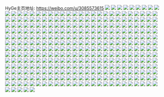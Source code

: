 HyGe主页地址: https://weibo.com/u/3085573615 
![](https://wx4.sinaimg.cn/mw2000/b7ea1defly1h90ci40fmbj228a2yo4qq.jpg) 
![](https://wx4.sinaimg.cn/mw2000/b7ea1defly1h8uo6c8ad4j216o1kwh5b.jpg) 
![](https://wx4.sinaimg.cn/mw2000/b7ea1defly1h8uhuip8kyj23402c0qv6.jpg) 
![](https://wx4.sinaimg.cn/mw2000/b7ea1defly1h8uhuen6t0j20zo1re1ai.jpg) 
![](https://wx4.sinaimg.cn/mw2000/b7ea1defly1h8uhsubxz7j21ls0wih1k.jpg) 
![](https://wx4.sinaimg.cn/mw2000/b7ea1defly1h8sa39gk1nj21kw2dc7wi.jpg) 
![](https://wx4.sinaimg.cn/mw2000/b7ea1defly1h8sa3arynkj21kw2dchdu.jpg) 
![](https://wx4.sinaimg.cn/mw2000/b7ea1defly1h8sa36uupgj21kw2dcb2a.jpg) 
![](https://wx4.sinaimg.cn/mw2000/b7ea1defly1h8sa3cp79zj21kw2dcx6p.jpg) 
![](https://wx4.sinaimg.cn/mw2000/b7ea1defly1h8sa3btw5vj22dc1kwb2a.jpg) 
![](https://wx4.sinaimg.cn/mw2000/b7ea1defly1h8sa3637t3j21kw2dcqv6.jpg) 
![](https://wx4.sinaimg.cn/mw2000/b7ea1defly1h8n7r8imk7j22c0340b2c.jpg) 
![](https://wx4.sinaimg.cn/mw2000/b7ea1defly1h8n7r4m9yvj216o1kx7lw.jpg) 
![](https://wx4.sinaimg.cn/mw2000/b7ea1defly1h8n7rdtewtj22c03404qs.jpg) 
![](https://wx4.sinaimg.cn/mw2000/b7ea1defly1h7l9f1w14nj20u00u043r.jpg) 
![](https://wx4.sinaimg.cn/mw2000/b7ea1defly1h7l9f07fywj218z0u0ajn.jpg) 
![](https://wx4.sinaimg.cn/mw2000/b7ea1defly1h7l9f3jhekj20u00u0dle.jpg) 
![](https://wx4.sinaimg.cn/mw2000/b7ea1defly1h7l9f5y7u6j20u0140qah.jpg) 
![](https://wx4.sinaimg.cn/mw2000/b7ea1defly1h7l9ex6g85j20u0140dp4.jpg) 
![](https://wx4.sinaimg.cn/mw2000/b7ea1defly1h7l9f8d498j21400u012b.jpg) 
![](https://wx4.sinaimg.cn/mw2000/b7ea1defly1h7l9fazr06j20u0140qco.jpg) 
![](https://wx4.sinaimg.cn/mw2000/b7ea1defly1h7l9fdvj4sj20u0140wo4.jpg) 
![](https://wx4.sinaimg.cn/mw2000/b7ea1defly1h7ekbckvisj216p1kxn2k.jpg) 
![](https://wx4.sinaimg.cn/mw2000/b7ea1defly1h7ekbdlfo5j22c0340hdu.jpg) 
![](https://wx4.sinaimg.cn/mw2000/b7ea1defly1h727cgum3zj221s2pxkjl.jpg) 
![](https://wx4.sinaimg.cn/mw2000/b7ea1defly1h727cf34ikj22412t4x6p.jpg) 
![](https://wx4.sinaimg.cn/mw2000/b7ea1defly1h6ozn23opvj22872yokjm.jpg) 
![](https://wx4.sinaimg.cn/mw2000/b7ea1defly1h6ozn4h2t2j22c0340qv6.jpg) 
![](https://wx4.sinaimg.cn/mw2000/b7ea1defly1h6ozn7has1j22c0336x6q.jpg) 
![](https://wx4.sinaimg.cn/mw2000/b7ea1defly1h6ozn9kyhgj22c0336x6q.jpg) 
![](https://wx4.sinaimg.cn/mw2000/b7ea1defly1h6ozmzsh1ij22c033akjm.jpg) 
![](https://wx4.sinaimg.cn/mw2000/b7ea1defly1h6oznb0jp6j22c0340qdl.jpg) 
![](https://wx4.sinaimg.cn/mw2000/b7ea1defly1h6ozndwv46j22c033iu0y.jpg) 
![](https://wx4.sinaimg.cn/mw2000/b7ea1defly1h6nyaikvz0j228r2yohdu.jpg) 
![](https://wx4.sinaimg.cn/mw2000/b7ea1defly1h6nyay1ap9j21kw23udkg.jpg) 
![](https://wx4.sinaimg.cn/mw2000/b7ea1defly1h6nyaxb63vj21kw23ub29.jpg) 
![](https://wx4.sinaimg.cn/mw2000/b7ea1defly1h6nyaylccsj21kw23ugpv.jpg) 
![](https://wx4.sinaimg.cn/mw2000/b7ea1defly1h6j9lwskndj22c0340u0x.jpg) 
![](https://wx4.sinaimg.cn/mw2000/b7ea1defly1h6j9lmogaij22c033ye82.jpg) 
![](https://wx4.sinaimg.cn/mw2000/b7ea1defly1h6j9lzy94wj22c0340e82.jpg) 
![](https://wx4.sinaimg.cn/mw2000/b7ea1defly1h6cb5vnfhlj21kw2dc7wi.jpg) 
![](https://wx4.sinaimg.cn/mw2000/b7ea1defly1h6cb62dv9ij21kw2dcb2a.jpg) 
![](https://wx4.sinaimg.cn/mw2000/b7ea1defly1h6cb6dj3n2j21kw2dd4qq.jpg) 
![](https://wx4.sinaimg.cn/mw2000/b7ea1defly1h6cbfn4btrj21kw2dd1ky.jpg) 
![](https://wx4.sinaimg.cn/mw2000/b7ea1defly1h6cbfiseizj21kw2dd1ky.jpg) 
![](https://wx4.sinaimg.cn/mw2000/b7ea1defly1h5rfm2c9r8j234033yu12.jpg) 
![](https://wx4.sinaimg.cn/mw2000/b7ea1defly1h5rflt6pi7j234033ye85.jpg) 
![](https://wx4.sinaimg.cn/mw2000/b7ea1defly1h5rfly3jn1j22c033yu10.jpg) 
![](https://wx4.sinaimg.cn/mw2000/b7ea1defly1h5rfpxq4v6j22c033ykjo.jpg) 
![](https://wx4.sinaimg.cn/mw2000/b7ea1defly1h5rfq3883ej22c033y4qs.jpg) 
![](https://wx4.sinaimg.cn/mw2000/b7ea1defly1h5rfpyr2q7j224e1kwnpd.jpg) 
![](https://wx4.sinaimg.cn/mw2000/b7ea1defly1h5rfv1ejblj22c033ynpe.jpg) 
![](https://wx4.sinaimg.cn/mw2000/b7ea1defly1h5rftfaxxsj22c033yqv6.jpg) 
![](https://wx4.sinaimg.cn/mw2000/b7ea1defly1h5rftdbp4ij22c033yhdu.jpg) 
![](https://wx4.sinaimg.cn/mw2000/b7ea1defly1h5rfq0b9vij22c033yqv6.jpg) 
![](https://wx4.sinaimg.cn/mw2000/b7ea1defly1h5rftb6rxrj22c033yqv6.jpg) 
![](https://wx4.sinaimg.cn/mw2000/b7ea1defly1h5rfux3zthj22c033yx6r.jpg) 
![](https://wx4.sinaimg.cn/mw2000/b7ea1defly1h5rfw327tlj216o1kw7ix.jpg) 
![](https://wx4.sinaimg.cn/mw2000/b7ea1defly1h57ubxk0n0j21gk1y31kx.jpg) 
![](https://wx4.sinaimg.cn/mw2000/b7ea1defly1h57ubyycg5j21kw23ve81.jpg) 
![](https://wx4.sinaimg.cn/mw2000/b7ea1defly1h57ubw4aj0j21au1qf7rc.jpg) 
![](https://wx4.sinaimg.cn/mw2000/b7ea1defly1h57uby70jwj21kx23we81.jpg) 
![](https://wx4.sinaimg.cn/mw2000/b7ea1defly1h57ubwy2skj216o1kxhaj.jpg) 
![](https://wx4.sinaimg.cn/mw2000/b7ea1defly1h57ubwiu2tj215m1jhwy1.jpg) 
![](https://wx4.sinaimg.cn/mw2000/b7ea1defly1h57ubzs0lnj21g41xh4nj.jpg) 
![](https://wx4.sinaimg.cn/mw2000/b7ea1defly1h57uc0mhl1j21kw23u7wh.jpg) 
![](https://wx4.sinaimg.cn/mw2000/b7ea1defly1h57ubvfj9ej21e01unh71.jpg) 
![](https://wx4.sinaimg.cn/mw2000/b7ea1defly1h4ylr4sovhj21xn2kx1kz.jpg) 
![](https://wx4.sinaimg.cn/mw2000/b7ea1defly1h4ylggck8lj21jf21rkjl.jpg) 
![](https://wx4.sinaimg.cn/mw2000/b7ea1defly1h4ylt8uc1sj21f41w17wh.jpg) 
![](https://wx4.sinaimg.cn/mw2000/b7ea1defly1h4v6bbqlfij21b0108qhc.jpg) 
![](https://wx4.sinaimg.cn/mw2000/b7ea1defly1h4usmi1tiqj22c0340x6q.jpg) 
![](https://wx4.sinaimg.cn/mw2000/b7ea1defly1h4usmqd0rcj21t92m0npd.jpg) 
![](https://wx4.sinaimg.cn/mw2000/b7ea1defly1h4usmm4030j216o1koe30.jpg) 
![](https://wx4.sinaimg.cn/mw2000/b7ea1defly1h3u99uructj22c033ukjm.jpg) 
![](https://wx4.sinaimg.cn/mw2000/b7ea1defly1h3u8e78lavj22c033enpe.jpg) 
![](https://wx4.sinaimg.cn/mw2000/b7ea1defly1h3u8e3pt8fj22c033uu0y.jpg) 
![](https://wx4.sinaimg.cn/mw2000/b7ea1defly1h3extmwkx1j21m125fqv5.jpg) 
![](https://wx4.sinaimg.cn/mw2000/b7ea1defly1h3exto846lj22c03404qq.jpg) 
![](https://wx4.sinaimg.cn/mw2000/b7ea1defly1h3extp1ibmj21b31qt1dy.jpg) 
![](https://wx4.sinaimg.cn/mw2000/b7ea1defly1h3cup8g44uj221a2p6x6q.jpg) 
![](https://wx4.sinaimg.cn/mw2000/b7ea1defly1h3cupcni21j20zo1rek9f.jpg) 
![](https://wx4.sinaimg.cn/mw2000/b7ea1defly1h3cup9i86zj221l2q5qv6.jpg) 
![](https://wx4.sinaimg.cn/mw2000/b7ea1defly1h3cupaphyhj233z25fx6p.jpg) 
![](https://wx4.sinaimg.cn/mw2000/b7ea1defly1h3cup6b2jbj23402c0hdv.jpg) 
![](https://wx4.sinaimg.cn/mw2000/b7ea1defly1h3cupc1ranj23402c0qv7.jpg) 
![](https://wx4.sinaimg.cn/mw2000/b7ea1defly1h3cup75de8j21x42k6hdt.jpg) 
![](https://wx4.sinaimg.cn/mw2000/b7ea1defly1h3cupfmnsxj23402c0npe.jpg) 
![](https://wx4.sinaimg.cn/mw2000/b7ea1defly1h2e883smqfj20u00u0afr.jpg) 
![](https://wx4.sinaimg.cn/mw2000/b7ea1defly1h2e88l5ld8j22c0340x6q.jpg) 
![](https://wx4.sinaimg.cn/mw2000/b7ea1defly1h2e7u3vueqj21sb1sbnha.jpg) 
![](https://wx4.sinaimg.cn/mw2000/b7ea1defly1h2e7u4fikij20zj0zjdou.jpg) 
![](https://wx4.sinaimg.cn/mw2000/b7ea1defly1h2e83jm7guj20tu0tuk2w.jpg) 
![](https://wx4.sinaimg.cn/mw2000/b7ea1defly1h2e8594gymj20u00u0grc.jpg) 
![](https://wx4.sinaimg.cn/mw2000/b7ea1defly1h18juaz9kgj21yq2ogx6p.jpg) 
![](https://wx4.sinaimg.cn/mw2000/b7ea1defly1gzmtol2dfpj21zx2r4kjm.jpg) 
![](https://wx4.sinaimg.cn/mw2000/b7ea1defly1gzmtom6xgqj228a2yo4qq.jpg) 
![](https://wx4.sinaimg.cn/mw2000/b7ea1defly1gzmtonegwxj21os2h54qq.jpg) 
![](https://wx4.sinaimg.cn/mw2000/b7ea1defly1gzmtotgntej22c0340u0y.jpg) 
![](https://wx4.sinaimg.cn/mw2000/b7ea1defly1gycd36ol46j22802yokjn.jpg) 
![](https://wx4.sinaimg.cn/mw2000/b7ea1defly1gycd3a3480j22c033yx6r.jpg) 
![](https://wx4.sinaimg.cn/mw2000/b7ea1defly1gycd33usa8j225r2vre83.jpg) 
![](https://wx4.sinaimg.cn/mw2000/b7ea1defly1gy0qh25meqj20zo256kjl.jpg) 
![](https://wx4.sinaimg.cn/mw2000/b7ea1defly1gy0qg7fpa8j20zo1re16r.jpg) 
![](https://wx4.sinaimg.cn/mw2000/b7ea1defly1gy0qh2tv69j20zo1redvb.jpg) 
![](https://wx4.sinaimg.cn/mw2000/b7ea1defly1gy0qfygaqdj20z21k4k66.jpg) 
![](https://wx4.sinaimg.cn/mw2000/b7ea1defly1gy0qg2df47j21j02ps1kx.jpg) 
![](https://wx4.sinaimg.cn/mw2000/b7ea1defly1gxrai64nlfj20u00u0n8k.jpg) 
![](https://wx4.sinaimg.cn/mw2000/b7ea1defly1gxrafqxsftj20u0140n4k.jpg) 
![](https://wx4.sinaimg.cn/mw2000/b7ea1defly1gxrafj22o0j20u00u0wo1.jpg) 
![](https://wx4.sinaimg.cn/mw2000/b7ea1defly1gxraflsf21j20u0140n33.jpg) 
![](https://wx4.sinaimg.cn/mw2000/b7ea1defly1gxae03h6iqj228m2j9qv6.jpg) 
![](https://wx4.sinaimg.cn/mw2000/b7ea1defly1gxae04ozq8j225t2le7wi.jpg) 
![](https://wx4.sinaimg.cn/mw2000/b7ea1defly1gw90inwnlfj22c03404qq.jpg) 
![](https://wx4.sinaimg.cn/mw2000/b7ea1defly1gw90iphotfj228d2yox6p.jpg) 
![](https://wx4.sinaimg.cn/mw2000/b7ea1defly1gw11nwg3wzj22c0340b2b.jpg) 
![](https://wx4.sinaimg.cn/mw2000/b7ea1defly1gw11numfu5j219e1oke81.jpg) 
![](https://wx4.sinaimg.cn/mw2000/b7ea1defly1gw11nyazg6j22c03404qr.jpg) 
![](https://wx4.sinaimg.cn/mw2000/b7ea1defly1gw11nzmr07j22c0340u0x.jpg) 
![](https://wx4.sinaimg.cn/mw2000/b7ea1defly1gw11o1rp1nj23402c0b2a.jpg) 
![](https://wx4.sinaimg.cn/mw2000/b7ea1defly1gw11o2vbf8j21011reqj8.jpg) 
![](https://wx4.sinaimg.cn/mw2000/b7ea1defly1gw11o4x7jcj21iv1ivx6p.jpg) 
![](https://wx4.sinaimg.cn/mw2000/b7ea1defly1gw11o6rzxtj223l2sw1ky.jpg) 
![](https://wx4.sinaimg.cn/mw2000/b7ea1defly1gw11o8rtzxj21oe24d1ky.jpg) 
![](https://wx4.sinaimg.cn/mw2000/b7ea1defly1gw11ob6u5sj22c0340b2a.jpg) 
![](https://wx4.sinaimg.cn/mw2000/b7ea1defly1gw11oc9y24j22c0340hdt.jpg) 
![](https://wx4.sinaimg.cn/mw2000/b7ea1defly1gw11oedy0pj219f1ok7ve.jpg) 
![](https://wx4.sinaimg.cn/mw2000/b7ea1defly1gw11oii272j23402c07wn.jpg) 
![](https://wx4.sinaimg.cn/mw2000/b7ea1defly1gw11olx7ilj22c03404qq.jpg) 
![](https://wx4.sinaimg.cn/mw2000/b7ea1defly1gw11ompvolj219f1ok1kx.jpg) 
![](https://wx4.sinaimg.cn/mw2000/b7ea1defly1gw05is4scjj21co1kyk9q.jpg) 
![](https://wx4.sinaimg.cn/mw2000/b7ea1defly1gw05ire5hhj20zo1l0qj9.jpg) 
![](https://wx4.sinaimg.cn/mw2000/b7ea1defly1gw05iu9d1pj22c033qnpe.jpg) 
![](https://wx4.sinaimg.cn/mw2000/b7ea1defly1gw05iwgc6bj23402c07wj.jpg) 
![](https://wx4.sinaimg.cn/mw2000/b7ea1defly1gw05ixflk9j20jv0973z3.jpg) 
![](https://wx4.sinaimg.cn/mw2000/b7ea1defly1gw05ipx2fvj22c0340kjn.jpg) 
![](https://wx4.sinaimg.cn/mw2000/003mOKEnly1gvbybhseo4j62c03407wi02.jpg) 
![](https://wx4.sinaimg.cn/mw2000/003mOKEnly1gvbybxmbhmj62c03404qq02.jpg) 
![](https://wx4.sinaimg.cn/mw2000/003mOKEnly1gvbyh0ddh7j60zo256trj02.jpg) 
![](https://wx4.sinaimg.cn/mw2000/003mOKEnly1gvbycmyocxj61sc2dsb2a02.jpg) 
![](https://wx4.sinaimg.cn/mw2000/003mOKEnly1gvbydeuq71j62c03404qq02.jpg) 
![](https://wx4.sinaimg.cn/mw2000/003mOKEnly1gvbyg9pqcnj62c0340hdu02.jpg) 
![](https://wx4.sinaimg.cn/mw2000/003mOKEnly1gvbygdgbrsj61091redww02.jpg) 
![](https://wx4.sinaimg.cn/mw2000/003mOKEnly1gvbygnlxrwj62c0340x6p02.jpg) 
![](https://wx4.sinaimg.cn/mw2000/003mOKEnly1gvbycyj7k4j62c03401ky02.jpg) 
![](https://wx4.sinaimg.cn/mw2000/003mOKEnly1gvbyed955qj62c0340e8302.jpg) 
![](https://wx4.sinaimg.cn/mw2000/003mOKEnly1gvbyc9f4rjj62c03404qq02.jpg) 
![](https://wx4.sinaimg.cn/mw2000/003mOKEnly1gv5pbpp1luj62c033yhdu02.jpg) 
![](https://wx4.sinaimg.cn/mw2000/003mOKEnly1gv5pbql768j62c033yhdu02.jpg) 
![](https://wx4.sinaimg.cn/mw2000/003mOKEnly1gv5pbuhwm8j63402c0qv602.jpg) 
![](https://wx4.sinaimg.cn/mw2000/003mOKEnly1gv5pbwiq9ej62e61sn7wh02.jpg) 
![](https://wx4.sinaimg.cn/mw2000/003mOKEnly1gv5pbs42f0j61xz28rqv502.jpg) 
![](https://wx4.sinaimg.cn/mw2000/003mOKEnly1gv5pbypnxqj63402c0x6p02.jpg) 
![](https://wx4.sinaimg.cn/mw2000/003mOKEnly1gv5pbzw4dzj623s1ku7wh02.jpg) 
![](https://wx4.sinaimg.cn/mw2000/003mOKEnly1gv5pbtbh95j60zo1reqhc02.jpg) 
![](https://wx4.sinaimg.cn/mw2000/003mOKEnly1gv5pbow014j61kc2347rx02.jpg) 
![](https://wx4.sinaimg.cn/mw2000/003mOKEnly1guwqvs45b5j627v2tbkjl02.jpg) 
![](https://wx4.sinaimg.cn/mw2000/003mOKEnly1guooe20qv1j62c0340kjn02.jpg) 
![](https://wx4.sinaimg.cn/mw2000/003mOKEnly1guooe3pa6wj62c0340dm602.jpg) 
![](https://wx4.sinaimg.cn/mw2000/003mOKEnly1guooe4wu7ij62c0340kjm02.jpg) 
![](https://wx4.sinaimg.cn/mw2000/003mOKEnly1guooe5dvshj60zo1re17l02.jpg) 
![](https://wx4.sinaimg.cn/mw2000/003mOKEnly1guooil64y8j62c03401l002.jpg) 
![](https://wx4.sinaimg.cn/mw2000/003mOKEnly1guooio42dpj62bz2bzqv602.jpg) 
![](https://wx4.sinaimg.cn/mw2000/b7ea1defly1gt1qv200szj22c0340qv5.jpg) 
![](https://wx4.sinaimg.cn/mw2000/b7ea1defly1gt1qv64bacj228f28fqv5.jpg) 
![](https://wx4.sinaimg.cn/mw2000/b7ea1defly1gs54i2jqn7j22802yonpd.jpg) 
![](https://wx4.sinaimg.cn/mw2000/b7ea1defly1gs54hxvaupj21ey25r1ky.jpg) 
![](https://wx4.sinaimg.cn/mw2000/b7ea1defly1gs54i6q47kj22c03401ky.jpg) 
![](https://wx4.sinaimg.cn/mw2000/b7ea1defly1gs54ibymohj22c0340e83.jpg) 
![](https://wx4.sinaimg.cn/mw2000/b7ea1defly1gro7nwpxujj20u00u0480.jpg) 
![](https://wx4.sinaimg.cn/mw2000/b7ea1defly1gro7nw9qgsj20u00u07ce.jpg) 
![](https://wx4.sinaimg.cn/mw2000/b7ea1defly1gra4xr6nggj20u013uh3p.jpg) 
![](https://wx4.sinaimg.cn/mw2000/b7ea1defly1gra4zdly63j20u017le3s.jpg) 
![](https://wx4.sinaimg.cn/mw2000/b7ea1defly1gqn0ed7xxyj20u00u07dv.jpg) 
![](https://wx4.sinaimg.cn/mw2000/b7ea1defly1gqn0ebs1vnj20u00u07ew.jpg) 
![](https://wx4.sinaimg.cn/mw2000/b7ea1defly1gqn0ec4lggj21280u0qhn.jpg) 
![](https://wx4.sinaimg.cn/mw2000/b7ea1defly1gqn0ecmqsqj20u01407gj.jpg) 
![](https://wx4.sinaimg.cn/mw2000/b7ea1defly1gqlt0ensckj20zo256u13.jpg) 
![](https://wx4.sinaimg.cn/mw2000/b7ea1defly1gqlq608q5pj20u01sw12e.jpg) 
![](https://wx4.sinaimg.cn/mw2000/b7ea1defly1gqlq60kwm4j20tm0w14p3.jpg) 
![](https://wx4.sinaimg.cn/mw2000/b7ea1defly1gqlq60y6atj20j60eejt0.jpg) 
![](https://wx4.sinaimg.cn/mw2000/b7ea1defly1grjdrt6xpbj20u0100gsl.jpg) 
![](https://wx4.sinaimg.cn/mw2000/b7ea1defly1gpu5lz0ju4j22c03404qr.jpg) 
![](https://wx4.sinaimg.cn/mw2000/b7ea1defly1gpu5m5nfpcj22c03404qq.jpg) 
![](https://wx4.sinaimg.cn/mw2000/b7ea1defly1gpu5m91uknj22c0340kjm.jpg) 
![](https://wx4.sinaimg.cn/mw2000/b7ea1defly1gpu5m6mnksj23402c0e81.jpg) 
![](https://wx4.sinaimg.cn/mw2000/b7ea1defly1gpu5mclq9gj20j60eeaar.jpg) 
![](https://wx4.sinaimg.cn/mw2000/b7ea1defly1gpu5lvh643j22c0340kjn.jpg) 
![](https://wx4.sinaimg.cn/mw2000/b7ea1defly1gpu5m0gz9qj22c0340kjl.jpg) 
![](https://wx4.sinaimg.cn/mw2000/b7ea1defly1gpu5m2p9uqj22bz2bzb29.jpg) 
![](https://wx4.sinaimg.cn/mw2000/b7ea1defly1gpu5m4k1gej22c02c0u0y.jpg) 
![](https://wx4.sinaimg.cn/mw2000/b7ea1defly1gpu5majiy6j21vu1vuhbn.jpg) 
![](https://wx4.sinaimg.cn/mw2000/b7ea1defly1gpu5ltjeyij22bz2bzhdt.jpg) 
![](https://wx4.sinaimg.cn/mw2000/b7ea1defly1gpu5mboltgj221c21ch3k.jpg) 
![](https://wx4.sinaimg.cn/mw2000/b7ea1defly1gosn8ini2fj20u013wthi.jpg) 
![](https://wx4.sinaimg.cn/mw2000/b7ea1defly1gosn8n1a2sj20u0108n9j.jpg) 
![](https://wx4.sinaimg.cn/mw2000/b7ea1defly1gosn8egh9bj20u0140ai4.jpg) 
![](https://wx4.sinaimg.cn/mw2000/b7ea1defly1gosn8c9l0wj20u010xqia.jpg) 
![](https://wx4.sinaimg.cn/mw2000/b7ea1defly1gosn8fhty9j21410u0qs7.jpg) 
![](https://wx4.sinaimg.cn/mw2000/b7ea1defly1gosn89f715j20u014045q.jpg) 
![](https://wx4.sinaimg.cn/mw2000/b7ea1defly1gosn8j4ip5j20u0140k18.jpg) 
![](https://wx4.sinaimg.cn/mw2000/b7ea1defly1gosn8jtbwyj21400u0n7p.jpg) 
![](https://wx4.sinaimg.cn/mw2000/b7ea1defly1gosn8kftxpj20u00xkdmd.jpg) 
![](https://wx4.sinaimg.cn/mw2000/b7ea1defly1gosn8l1n3tj210a0u07bc.jpg) 
![](https://wx4.sinaimg.cn/mw2000/b7ea1defly1gosn8lxlboj21410u07f2.jpg) 
![](https://wx4.sinaimg.cn/mw2000/b7ea1defly1gosn8mflvbj21400u07dg.jpg) 
![](https://wx4.sinaimg.cn/mw2000/b7ea1defly1go4ur7sbcfj20u00u0q8t.jpg) 
![](https://wx4.sinaimg.cn/mw2000/b7ea1defly1go4ur86xggj20ul0u0wk0.jpg) 
![](https://wx4.sinaimg.cn/mw2000/b7ea1defly1go4ur7cs5fj20u00u0dkt.jpg) 
![](https://wx4.sinaimg.cn/mw2000/b7ea1defly1gnt37e52shj22c0340npe.jpg) 
![](https://wx4.sinaimg.cn/mw2000/b7ea1defly1gnt37gf9v2j22c0340u0x.jpg) 
![](https://wx4.sinaimg.cn/mw2000/b7ea1defly1gnt37moifyj22c0340e82.jpg) 
![](https://wx4.sinaimg.cn/mw2000/b7ea1defly1gnt37nlqomj23402c0npd.jpg) 
![](https://wx4.sinaimg.cn/mw2000/b7ea1defly1gnt37d252lj22c0340x6q.jpg) 
![](https://wx4.sinaimg.cn/mw2000/b7ea1defly1gnt384sizwj22c0340e82.jpg) 
![](https://wx4.sinaimg.cn/mw2000/b7ea1defly1gnt37j7bcsj2152152as5.jpg) 
![](https://wx4.sinaimg.cn/mw2000/b7ea1defly1gnt37lm5sxj21o026znpe.jpg) 
![](https://wx4.sinaimg.cn/mw2000/b7ea1defly1gnt37bhu42j2289289kjl.jpg) 
![](https://wx4.sinaimg.cn/mw2000/b7ea1defly1gnd3zsq4v0j21zc2gh7wh.jpg) 
![](https://wx4.sinaimg.cn/mw2000/b7ea1defly1gnd3zuvcvtj21rz29g1kx.jpg) 
![](https://wx4.sinaimg.cn/mw2000/b7ea1defly1gnd3zw43x4j222x27o4qp.jpg) 
![](https://wx4.sinaimg.cn/mw2000/b7ea1defly1gn7d8qmlkoj22802dr1kx.jpg) 
![](https://wx4.sinaimg.cn/mw2000/b7ea1defly1gmmhyowmivj21rb2ba7wi.jpg) 
![](https://wx4.sinaimg.cn/mw2000/b7ea1defgy1gm7ffjhcyoj228e28eqv6.jpg) 
![](https://wx4.sinaimg.cn/mw2000/b7ea1defgy1gm7ffh95vvj22by2byhdt.jpg) 
![](https://wx4.sinaimg.cn/mw2000/b7ea1defgy1gm7ffmflfjj22c02c0e84.jpg) 
![](https://wx4.sinaimg.cn/mw2000/b7ea1defgy1gm7ffpkpi9j228d28d4qp.jpg) 
![](https://wx4.sinaimg.cn/mw2000/b7ea1defgy1gm7ffnymlqj22c02c0kjl.jpg) 
![](https://wx4.sinaimg.cn/mw2000/b7ea1defgy1gm7fff8ro7j228u28utwn.jpg) 
![](https://wx4.sinaimg.cn/mw2000/b7ea1defgy1gm4yxqrdj9j22c02bmqv5.jpg) 
![](https://wx4.sinaimg.cn/mw2000/b7ea1defgy1gm4yxvv302j22c02c07wh.jpg) 
![](https://wx4.sinaimg.cn/mw2000/b7ea1defgy1gm4yxzfxvbj23402c0e83.jpg) 
![](https://wx4.sinaimg.cn/mw2000/b7ea1defgy1gm4yy6ofg3j23402c0b29.jpg) 
![](https://wx4.sinaimg.cn/mw2000/b7ea1defgy1gm4yyiylnpj23402c0x6p.jpg) 
![](https://wx4.sinaimg.cn/mw2000/b7ea1defgy1gm4yyf4mdkj22c0340x6p.jpg) 
![](https://wx4.sinaimg.cn/mw2000/b7ea1defgy1gm4yyb1cr6j20rs7mh7wk.jpg) 
![](https://wx4.sinaimg.cn/mw2000/b7ea1defgy1gm4yxne1kij228j2yoe81.jpg) 
![](https://wx4.sinaimg.cn/mw2000/b7ea1defgy1gm4yy8b8u6j23402c0tpq.jpg) 
![](https://wx4.sinaimg.cn/mw2000/b7ea1defgy1gm4yxp9or2j22802fy4qp.jpg) 
![](https://wx4.sinaimg.cn/mw2000/b7ea1defgy1gm4yxkoz6zj22c0340kjm.jpg) 
![](https://wx4.sinaimg.cn/mw2000/b7ea1defgy1gm4yycbpcwj22c0340e82.jpg) 
![](https://wx4.sinaimg.cn/mw2000/b7ea1defgy1gm4yydyaq3j22c0340hdu.jpg) 
![](https://wx4.sinaimg.cn/mw2000/b7ea1defgy1glvn9knm4yj228r2ycx6q.jpg) 
![](https://wx4.sinaimg.cn/mw2000/b7ea1defgy1glvn9j5y0wj22r5211x6p.jpg) 
![](https://wx4.sinaimg.cn/mw2000/b7ea1defgy1glvn9hj4wsj228u2yonpd.jpg) 
![](https://wx4.sinaimg.cn/mw2000/b7ea1defgy1gltpu0111hj21881884pw.jpg) 
![](https://wx4.sinaimg.cn/mw2000/b7ea1defgy1gltptzieimj21o21o2e81.jpg) 
![](https://wx4.sinaimg.cn/mw2000/b7ea1defgy1gkqnf1ndndj20ts0z5kjl.jpg) 
![](https://wx4.sinaimg.cn/mw2000/b7ea1defly1gkpvl31ulyj22c0340hdt.jpg) 
![](https://wx4.sinaimg.cn/mw2000/b7ea1defgy1gkpvgkgbgyj228m2you0y.jpg) 
![](https://wx4.sinaimg.cn/mw2000/b7ea1defly1gkpvh7kg0wj22c02uku0x.jpg) 
![](https://wx4.sinaimg.cn/mw2000/b7ea1defly1gkpvl8d1noj22c0326kjl.jpg) 
![](https://wx4.sinaimg.cn/mw2000/b7ea1defly1gkpvl1mu1fj22c0340x6q.jpg) 
![](https://wx4.sinaimg.cn/mw2000/b7ea1defly1gkpvhewjlwj23402c0e81.jpg) 
![](https://wx4.sinaimg.cn/mw2000/b7ea1defly1gkpvha3qe8j21ye2c07wh.jpg) 
![](https://wx4.sinaimg.cn/mw2000/b7ea1defly1gkpvhbde32j23402c0kjm.jpg) 
![](https://wx4.sinaimg.cn/mw2000/b7ea1defgy1gkjfywykk3j21o027nx6p.jpg) 
![](https://wx4.sinaimg.cn/mw2000/b7ea1defly1gkb2g5x163j220f20fayv.jpg) 
![](https://wx4.sinaimg.cn/mw2000/b7ea1defly1gkb2g7xncbj2241241now.jpg) 
![](https://wx4.sinaimg.cn/mw2000/b7ea1defgy1gjzt8fykejj23402c0e82.jpg) 
![](https://wx4.sinaimg.cn/mw2000/b7ea1defgy1gjzt8krxfmj22821ksttp.jpg) 
![](https://wx4.sinaimg.cn/mw2000/b7ea1defgy1gjzt8dzv9oj22c03404qp.jpg) 
![](https://wx4.sinaimg.cn/mw2000/b7ea1defgy1gjzt8hcg3oj229i29itfb.jpg) 
![](https://wx4.sinaimg.cn/mw2000/b7ea1defgy1gjzt8inh8jj22c0340kjm.jpg) 
![](https://wx4.sinaimg.cn/mw2000/b7ea1defgy1gjzt8ltcgpj20sm0ujk73.jpg) 
![](https://wx4.sinaimg.cn/mw2000/b7ea1defgy1gj7z7w9w9bj22801o01ky.jpg) 
![](https://wx4.sinaimg.cn/mw2000/b7ea1defgy1gj7z7pmgc9j22801o0qv5.jpg) 
![](https://wx4.sinaimg.cn/mw2000/b7ea1defly1gj5en38nbcj22c032yhdu.jpg) 
![](https://wx4.sinaimg.cn/mw2000/b7ea1defly1gj5emzftphj22c0340hdt.jpg) 
![](https://wx4.sinaimg.cn/mw2000/b7ea1defly1gj5en46pxxj224o2xj7wh.jpg) 
![](https://wx4.sinaimg.cn/mw2000/b7ea1defly1gj5emy247vj22c033qx6p.jpg) 
![](https://wx4.sinaimg.cn/mw2000/b7ea1defly1gj5en09zmxj22c03407pm.jpg) 
![](https://wx4.sinaimg.cn/mw2000/b7ea1defly1gj5en1n4c2j22c032ykjl.jpg) 
![](https://wx4.sinaimg.cn/mw2000/b7ea1defgy1givd0hpmvgj22c02bshdu.jpg) 
![](https://wx4.sinaimg.cn/mw2000/b7ea1defgy1givd0kg857j22c0340e81.jpg) 
![](https://wx4.sinaimg.cn/mw2000/b7ea1defgy1givd0g73mij22c02c0u0x.jpg) 
![](https://wx4.sinaimg.cn/mw2000/b7ea1defgy1givd0e4buzj222u22uhdt.jpg) 
![](https://wx4.sinaimg.cn/mw2000/b7ea1defgy1giad8fh6ulj23402c0kjm.jpg) 
![](https://wx4.sinaimg.cn/mw2000/b7ea1defgy1giad8aik77j21b62cc1kx.jpg) 
![](https://wx4.sinaimg.cn/mw2000/b7ea1defgy1giad878rx9j22yo280e83.jpg) 
![](https://wx4.sinaimg.cn/mw2000/b7ea1defgy1giad81e5lnj21o027gb2a.jpg) 
![](https://wx4.sinaimg.cn/mw2000/b7ea1defgy1giad8ygh3jj22c03404qq.jpg) 
![](https://wx4.sinaimg.cn/mw2000/b7ea1defgy1giad7vro82j21o0270e82.jpg) 
![](https://wx4.sinaimg.cn/mw2000/b7ea1defgy1giad7yc8ahj22c02bc1ky.jpg) 
![](https://wx4.sinaimg.cn/mw2000/b7ea1defgy1giad8qkejqj21pc0yinpi.jpg) 
![](https://wx4.sinaimg.cn/mw2000/b7ea1defgy1giad8vxfcwj21o01o0npd.jpg) 
![](https://wx4.sinaimg.cn/mw2000/b7ea1defgy1ghf18xgyekj21t91t9nmb.jpg) 
![](https://wx4.sinaimg.cn/mw2000/b7ea1defgy1ghf18sts5wj21kh1khhc3.jpg) 
![](https://wx4.sinaimg.cn/mw2000/b7ea1defgy1ghf18wdt2tj22c0340u0y.jpg) 
![](https://wx4.sinaimg.cn/mw2000/b7ea1defgy1ghamtqmv4fj21sc1sc1in.jpg) 
![](https://wx4.sinaimg.cn/mw2000/b7ea1defgy1ghamtoh3dgj22c02c0x6p.jpg) 
![](https://wx4.sinaimg.cn/mw2000/b7ea1defgy1gh2d53g3kej22c02bc4qr.jpg) 
![](https://wx4.sinaimg.cn/mw2000/b7ea1defgy1gh2d50uu0rj22c02bwe83.jpg) 
![](https://wx4.sinaimg.cn/mw2000/b7ea1defly1gg7atwelukj227u27ukjn.jpg) 
![](https://wx4.sinaimg.cn/mw2000/b7ea1defly1gg7atzf74bj22c02i77wj.jpg) 
![](https://wx4.sinaimg.cn/mw2000/b7ea1defly1gg7aty0wn9j22c02c0b2b.jpg) 
![](https://wx4.sinaimg.cn/mw2000/b7ea1defly1gfvkz7x2udj22c02c0b2a.jpg) 
![](https://wx4.sinaimg.cn/mw2000/b7ea1defgy1gflcfwg4gmj22c02c07wi.jpg) 
![](https://wx4.sinaimg.cn/mw2000/b7ea1defgy1gflcg4ixqzj22c02c04qp.jpg) 
![](https://wx4.sinaimg.cn/mw2000/b7ea1defgy1gflcg0n7vfj2213213kjl.jpg) 
![](https://wx4.sinaimg.cn/mw2000/b7ea1defgy1gflcg988rej22c02c07wh.jpg) 
![](https://wx4.sinaimg.cn/mw2000/b7ea1defly1gflcgbbke0j22c02c0b29.jpg) 
![](https://wx4.sinaimg.cn/mw2000/b7ea1defly1gflcgcnupsj22c02c0qon.jpg) 
![](https://wx4.sinaimg.cn/mw2000/b7ea1defly1gflcge8gjoj22c02c0b2a.jpg) 
![](https://wx4.sinaimg.cn/mw2000/b7ea1defgy1gflcfnvyfnj22c02c0b29.jpg) 
![](https://wx4.sinaimg.cn/mw2000/b7ea1defly1gflcgf2kv3j22c02c04ml.jpg) 
![](https://wx4.sinaimg.cn/mw2000/b7ea1defly1gfhtfwzvrkj22ds1sg4qp.jpg) 
![](https://wx4.sinaimg.cn/mw2000/b7ea1defly1gfhtfzrv81j21o01nokjl.jpg) 
![](https://wx4.sinaimg.cn/mw2000/b7ea1defgy1gfbm0f19r2j22c02ao1ky.jpg) 
![](https://wx4.sinaimg.cn/mw2000/b7ea1defgy1gfbm0dcl2mj22c02b4b2a.jpg) 
![](https://wx4.sinaimg.cn/mw2000/b7ea1defly1gf67jeas1xj22c02c0nl4.jpg) 
![](https://wx4.sinaimg.cn/mw2000/b7ea1defly1gf67jfzxz8j22c02c0hdt.jpg) 
![](https://wx4.sinaimg.cn/mw2000/b7ea1defly1gf67jay5yuj21o01o0e81.jpg) 
![](https://wx4.sinaimg.cn/mw2000/b7ea1defly1gf67jctggoj22c02c01kx.jpg) 
![](https://wx4.sinaimg.cn/mw2000/b7ea1defly1gf67j9yeoqj22c02c0e82.jpg) 
![](https://wx4.sinaimg.cn/mw2000/b7ea1defly1gey78kiktej20ru66ou0y.jpg) 
![](https://wx4.sinaimg.cn/mw2000/b7ea1defly1gey78jnz3xj216o16m4i4.jpg) 
![](https://wx4.sinaimg.cn/mw2000/b7ea1defly1gey78ligu7j23h03h0e82.jpg) 
![](https://wx4.sinaimg.cn/mw2000/b7ea1defly1gey78md346j20yi1pc1ky.jpg) 
![](https://wx4.sinaimg.cn/mw2000/b7ea1defly1gevjt2y3zvj22801o01kx.jpg) 
![](https://wx4.sinaimg.cn/mw2000/b7ea1defly1gevjt2ghtfj22801o0hdt.jpg) 
![](https://wx4.sinaimg.cn/mw2000/b7ea1defgy1gequ1wdww2j22c02c04qr.jpg) 
![](https://wx4.sinaimg.cn/mw2000/b7ea1defgy1gequ1gyw9sj22c02c0x6p.jpg) 
![](https://wx4.sinaimg.cn/mw2000/b7ea1defgy1gequ1o5hgfj22c02c07wi.jpg) 
![](https://wx4.sinaimg.cn/mw2000/b7ea1defgy1gequ1r5sgvj21ei1ei1ki.jpg) 
![](https://wx4.sinaimg.cn/mw2000/b7ea1defgy1gequ18oclqj22c02c0b2a.jpg) 
![](https://wx4.sinaimg.cn/mw2000/b7ea1defgy1gequ0p5iqxj22c02c0qi8.jpg) 
![](https://wx4.sinaimg.cn/mw2000/b7ea1defgy1gde5v009wtj21sg1sgqu8.jpg) 
![](https://wx4.sinaimg.cn/mw2000/b7ea1defgy1gd6apolucoj22c02c04qp.jpg) 
![](https://wx4.sinaimg.cn/mw2000/b7ea1defgy1gd6apqqt6jj22xo208hdv.jpg) 
![](https://wx4.sinaimg.cn/mw2000/b7ea1defgy1gcvuoqfrnhj20ku0kutb2.jpg) 
![](https://wx4.sinaimg.cn/mw2000/b7ea1defgy1gcvuoto1vyj20zk0qokik.jpg) 
![](https://wx4.sinaimg.cn/mw2000/b7ea1defgy1gcvuoqsam9j20j70j7dj6.jpg) 
![](https://wx4.sinaimg.cn/mw2000/b7ea1defgy1gcvuosh909j21w01w0kjl.jpg) 
![](https://wx4.sinaimg.cn/mw2000/b7ea1defgy1gcvuot2hazj218g18g18d.jpg) 
![](https://wx4.sinaimg.cn/mw2000/b7ea1defgy1gcp2fcrw4dj21o01nk4qq.jpg) 
![](https://wx4.sinaimg.cn/mw2000/b7ea1defgy1gcp2fb7lslj21o01ns1ky.jpg) 
![](https://wx4.sinaimg.cn/mw2000/b7ea1defgy1gbxjv7bswoj20rs0hu780.jpg) 
![](https://wx4.sinaimg.cn/mw2000/b7ea1defgy1gag04ok6lgj20yi1pchdu.jpg) 
